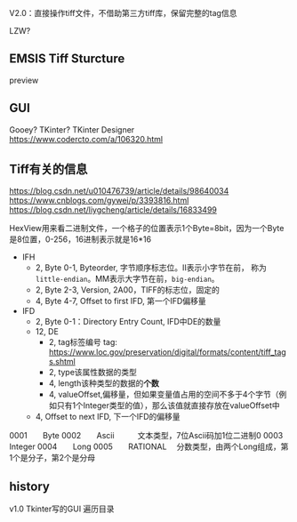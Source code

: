 V2.0：直接操作tiff文件，不借助第三方tiff库，保留完整的tag信息

LZW?

## EMSIS Tiff Sturcture

preview

## GUI

Gooey?
TKinter?
TKinter Designer https://www.codercto.com/a/106320.html

## Tiff有关的信息

https://blog.csdn.net/u010476739/article/details/98640034
https://www.cnblogs.com/gywei/p/3393816.html
https://blog.csdn.net/liygcheng/article/details/16833499


HexView用来看二进制文件，一个格子的位置表示1个Byte=8bit，因为一个Byte是8位置，0-256，16进制表示就是16*16



* IFH
  * 2, Byte 0-1, Byteorder, 字节顺序标志位。II表示小字节在前， 称为`little-endian`。MM表示大字节在前，`big-endian`。
  * 2, Byte 2-3, Version, 2A00，TIFF的标志位，固定的
  * 4, Byte 4-7, Offset to first IFD, 第一个IFD偏移量
* IFD
  * 2, Byte 0-1：Directory Entry Count, IFD中DE的数量
  * 12, DE
    * 2, tag标签编号 tag: https://www.loc.gov/preservation/digital/formats/content/tiff_tags.shtml
    * 2, type该属性数据的类型 
    * 4, length该种类型的数据的**个数**
    * 4, valueOffset,偏移量，但如果变量值占用的空间不多于4个字节（例如只有1个Integer类型的值），那么该值就直接存放在valueOffset中
  * 4, Offset to next IFD, 下一个IFD的偏移量

0001　　Byte
0002　　Ascii　　　文本类型，7位Ascii码加1位二进制0
0003　　Integer
0004　　Long
0005　　RATIONAL　 分数类型，由两个Long组成，第1个是分子，第2个是分母

## history
v1.0
Tkinter写的GUI
遍历目录


